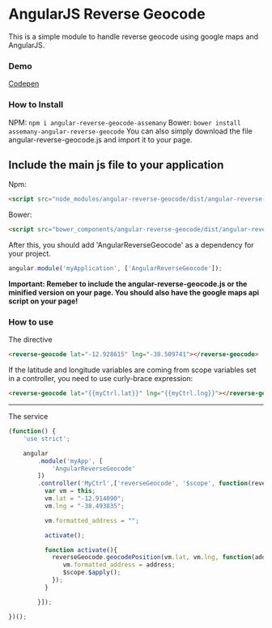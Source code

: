 AngularJS Reverse Geocode
=======================
This is a simple module to handle reverse geocode using google maps and AngularJS.

### Demo
[Codepen](http://codepen.io/assemany/pen/JXPqBv)

### How to Install
NPM: `npm i angular-reverse-geocode-assemany`
Bower: `bower install assemany-angular-reverse-geocode`
You can also simply download the file angular-reverse-geocode.js and import it to your page.

## Include the main js file to your application
Npm:
```html
<script src="node_modules/angular-reverse-geocode/dist/angular-reverse-geocode.min.js" charset="utf-8"></script>
```


Bower:
```html
<script src="bower_components/angular-reverse-geocode/dist/angular-reverse-geocode.min.js" charset="utf-8"></script>
```

After this, you should add 'AngularReverseGeocode' as a dependency for your project.
```javascript
angular.module('myApplication', ['AngularReverseGeocode']);
```

**Important: Remeber to include the angular-reverse-geocode.js or the minified version on your page.  You should also have the google maps api script on your page!**



### How to use
The directive
```html
<reverse-geocode lat="-12.928615" lng="-38.509741"></reverse-geocode>
```

If the latitude and longitude variables are coming from scope variables set in a controller, you need to use curly-brace expression:

```html
<reverse-geocode lat="{{myCtrl.lat}}" lng="{{myCtrl.lng}}"></reverse-geocode>
```

---

The service
```javascript
(function() {
    'use strict';

    angular
        .module('myApp', [
            'AngularReverseGeocode'
        ])
        .controller('MyCtrl',['reverseGeocode', '$scope', function(reverseGeocode, $scope){
          var vm = this;
          vm.lat = "-12.914090";
          vm.lng = "-38.493835";

          vm.formatted_address = "";

          activate();

          function activate(){
            reverseGeocode.geocodePosition(vm.lat, vm.lng, function(address){
               vm.formatted_address = address;
               $scope.$apply();
            });
          }

        }]);

})();
```
